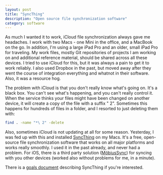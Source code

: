 ```yaml
---
layout: post
title: "SyncThing"
description: "Open source file synchronization software"
category: software
---
```


As much I wanted it to work, iCloud file synchronization always gave me headaches. I work with two Macs - one Mini in the office, and a MacBook on the go. In addition, I'm using a large iPad Pro and an older, small iPad Pro for traveling. My work files, mostly Git repositories of projects I am working on and additional reference material, should be shared across all these devices. I tried to use iCloud for this, but it was always a pain to get it to work reliably. I also used Dropbox in the past, but moved away after they went the course of integration everything and whatnot in their software. Also, it was a resource hog.

The problem with iCloud is that you don't really know what's going on. It's a black box. You can't see what's happening, and you can't really control it. When the service thinks your files might have been changed on another device, it will create a copy of the file with a suffix " 2". Sometimes this happens for hundreds of files in a folder, and I resorted to just deleting them with:

```bash
find . -name "*\ 2" -delete
```

Also, sometimes iCloud is not updating at all for some reason. Yesterday, I was fed up with this and installed [SyncThing](https://github.com/syncthing/syncthing) on my Macs. It's a free, open-source file synchronization software that works on all major platforms and works really smoothly. I used it in the past already, and never had a problem. For iOS, there is a third party solution ([MöbiusSync](https://www.mobiussync.com/)) for syncing with you other devices (worked also without problems for me, in a minute).

There is a [goals document](https://github.com/syncthing/syncthing/blob/main/GOALS.md) describing SyncThing if you're interested.
